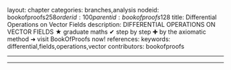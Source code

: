 layout: chapter
categories: branches,analysis
nodeid: bookofproofs$258
orderid: 100
parentid: bookofproofs$128
title: Differential Operations on Vector Fields
description: DIFFERENTIAL OPERATIONS ON VECTOR FIELDS &#9733; graduate maths &#10004; step by step &#10010; by the axiomatic method &#10140; visit BookOfProofs now!
references: 
keywords: differential,fields,operations,vector
contributors: bookofproofs

---


---


